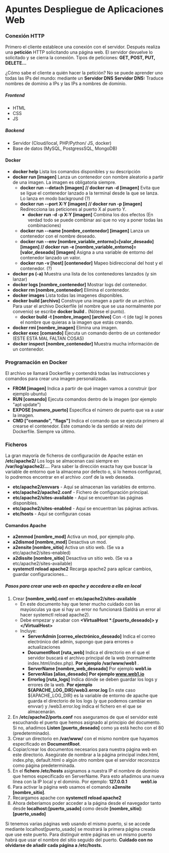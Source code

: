 # Apuntes Despliegue de Aplicaciones Web

### Conexión HTTP

Primero el cliente establece una conexión con el servidor. Después realiza una **petición** HTTP solicitando una página web. El servidor devuelve lo solicitado y se cierra la conexión.
Tipos de peticiones: **GET, POST, PUT, DELETE...**

¿Cómo sabe el cliente a quién hacer la petición? No se puede aprender uno todas las IPs del mundo: mediante un **Servidor DNS**
**Servidor DNS:** Traduce nombres de dominio a IPs y las IPs a nombres de dominio.

##### Frontend
* HTML
* CSS
* JS

##### Backend
* Servidor (Cloud/local, PHP/Python/ JS, docker)
* Base de datos (MySQL, PostgressSQL, MongoDB)

#### Docker

- **docker help** Lista los comandos disponibles y su descripción
- **docker run [imagen]** Lanza un contenedor con nombre aleatorio a partir de una imagen. La imagen es obligatoria siempre.
    - **docker run --detach [imagen] // docker run -d [imagen]** Evita que se ligue el contenedor lanzado a la terminal desde la que se lanza. Lo lanza en modo background (?)
    - **docker run --port X:Y [imagen] // docker run -p [imagen]** Redirecciona las peticiones al puerto X al puerto Y.
        - **docker run -d -p X:Y [imagen]** Combina los dos efectos (En verdad todo se puede combinar así que no voy a poner todas las combinaciones)
    - **docker run --name [nombre_contenedor] [imagen]** Lanza un contenedor con el nombre deseado.
    - **docker run --env [nombre_variable_entorno]=[valor_deseado] [imagen] // docker run -e [nombre_variable_entorno]=[valor_deseado] [imagen]** Asigna a una variable de entorno del contenedor lanzado un valor.
    - **docker run -v [host] [contenedor]** Mapeo bidireccional del host y el contenedor. (?)
- **docker ps (-a)** Muestra una lista de los contenedores lanzados (y sin lanzar)
- **docker logs [nombre_contenedor]** Mostrar logs del contenedor.
- **docker rm [nombre_contenedor]** Elimina el contenedor.
- **docker images** Lista todas las imagenes disponibles.
- **docker build [archivo]** Construye una imagen a partir de un archivo. Para usar el archivo Dockerfile (el nombre que se usa normalmente por convenio) se escribe **docker build .** (Nótese el punto).
    - **docker build -t [nombre_imagen] [archivo]** Con -t (de tag) le pones el nombre que quieras a la imagen que estás creando.
- **docker rmi [nombre_imagen]** Elimina una imagen.
- **docker exec [comando]** Ejecuta un comando dentro de un contenedor (ESTE ESTÁ MAL FALTAN COSAS)
- **docker inspect [nombre_contenedor]** Muestra mucha información de un contenedor.
### Programación en Docker
El archivo se llamará Dockerfile y contendrá todas las instrucciones y comandos para crear una imagen personalizada.
- **FROM [imagen]** Indica a partir de qué imagen vamos a construir (por ejemplo ubuntu)
- **RUN [comando]** Ejecuta comandos dentro de la imagen (por ejemplo "apt update")
- **EXPOSE [numero_puerto]** Especifica el número de puerto que va a usar la imagen.
- **CMD ["comando", "flags"]** Indica el comando que se ejecuta primero al crearse el contenedor. Este comando le da sentido al resto del Dockerfile. Siempre va último.


### Ficheros
La gran mayoría de ficheros de configuración de Apache están en **/etc/apache2/**
Los logs se almacenan casi siempre en **/var/log/apache2/...**. Para saber la dirección exacta hay que buscar la variable de entorno que la almacena por defecto o, si lo hemos configurad, lo podremos encontrar en el archivo .conf de la web deseada.
- **etc/apache2/envvars** - Aquí se almacenan las variables de entorno.
- **etc/apache2/apache2.conf** - Fichero de configuración principal.
- **etc/apache2/sites-available** - Aquí se encuentran las páginas disponibles.
- **etc/apache2/sites-enabled** - Aquí se encuentran las páginas activas.
- **etc/hosts** - Aquí se configuran cosas 

#### Comandos Apache
- **a2enmod [nombre_mod]** Activa un mod, por ejemplo php.
- **a2dismod [nombre_mod]** Desactiva un mod.
- **a2ensite [nombre_sitio]** Activa un sitio web. (Se va a etc/apache2/sites-enabled)
- **a2dissite [nombre_sitio]** Desactiva un sitio web. (Se va a etc/apache2/sites-available)
- **systemctl reload apache2** Recarga apache2 para aplicar cambios, guardar configuraciones...

##### Pasos para crear una web en apache y accedera a ella en local
1. Crear **[nombre_web].conf** en **etc/apache2/sites-available**
    - En este documento hay que tener mucho cuidado con las mayúsculas ya que si hay un error no funcionará (Saldrá un error al hacer systemctl reload apache2).
    - Debe empezar y acabar con **&lt;VirtualHost 	&#42;:[puerto_deseado]> y &lt;/VirtualHost>**
    - Incluye:
        - **ServerAdmin [correo_electrónico_deseado]** Indica el correo electrónico del admin, supongo que para errores o actualizaciones
        - **DocumentRoot [ruta_web]** Indica el directorio en el que el servidor buscará el archivo principal de la web (normalmente index.html/index.php). **Por ejemplo /var/www/web1** .
        - **ServerName [nombre_web_deseado]** Por ejemplo **web1.io**
        - **ServerAlias [alias_deseado]** **Por ejemplo www.web1.io**
        - **Errorlog [ruta_logs]** Indica dónde se deben guardar los logs y errores de la web. **Por ejemplo &dollar;{APACHE_LOG_DIR}/web3.error.log** En este caso &dollar;{APACHE_LOG_DIR} es la variable de entorno de apache que guarda el directorio de los logs (y que podemos cambiar en envvar) y /web3.error.log indica el fichero en el que se almacenarán.
2. En **/etc/apache2/ports.conf** nos aseguramos de que el servidor esté escuchando el puerto que hemos asignado al principio del documento. Si no, añadimos **Listen [puerto_deseado]** como ya está hecho con el 80 (predeterminado). 
3. Crear un directorio en **/var/www/** con el mismo nombre que hayamos especificado en **DocumentRoot**.
4. Copiar/crear los documentos necesarios para nuestra página web en este directorio. Asegúrate de nombrar a la página principal index.html, index.php, default.html o algún otro nombre que el servidor reconozca como página predeterminada.
5. En el **fichero /etc/hosts** asignamos a nuestra IP el nombre de dominio que hemos especificado en ServerName. Para esto añadimos una nueva línea con la IP local y el dominio. Por ejemplo:
**127.0.0.1 &nbsp;&nbsp;&nbsp;&nbsp;&nbsp;&nbsp;&nbsp;&nbsp;&nbsp;&nbsp;&nbsp; web1.io**
6. Para activar la página web usamos el comando **a2ensite [nombre_sitio]**.
7. Recargamos apache con **systemctl reload apache2**
8. Ahora deberíamos poder acceder a la página desde el navegador tanto desde **localhost:[puerto_usado]** como desde **[nombre_sitio]:[puerto_usado]**

Si tenemos varias páginas web usando el mismo puerto, si se accede mediante localhost[puerto_usado] se mostrará la primera página creada que use este puerto. Para distinguir entre páginas en un mismo puerto habrá que usar el nombre del sitio seguido del puerto. **Cuidado con no olvidarse de añadir cada página a /etc/hosts.**